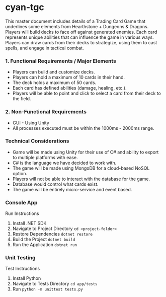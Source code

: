 # cyan-tgc

This master document includes details of a Trading Card Game that underlines some elements from Hearthstone + Dungeons & Dragons. Players will build decks to face off against generated enemies. Each card represents unique abilities that can influence the game in various ways. Players can draw cards from their decks to strategize, using them to cast spells, and engage in tactical combat.

### 1. Functional Requirements / Major Elements
- Players can build and customize decks.
- Players can hold a maximum of 10 cards in their hand.
- The deck holds a maximum of 50 cards.
- Each card has defined abilities (damage, healing, etc.).
- Players will be able to point and click to select a card from their deck to the field.

### 2. Non-Functional Requirements
- GUI - Using Unity
- All processes executed must be within the 1000ms - 2000ms range.

### Technical Considerations
- Game will be made using Unity for their use of C# and ability to export to multiple platforms with ease.
- C# is the language we have decided to work with.
- The game will be made using MongoDB for a cloud-based NoSQL option.
- Players will not be able to interact with the database for the game.
- Database would control what cards exist.
- The game will be entirely micro-service and event based.

### Console App
Run Instructions
1. Install .NET SDK
2. Navigate to Project Directory `cd <project-folder>`
3. Restore Dependencies `dotnet restore`
4. Build the Project `dotnet build`
5. Run the Application `dotnet run`

### Unit Testing
Test Instructions
1. Install Python
1. Navigate to Tests Directory `cd app/tests`
2. Run `python -m unittest tests.py`